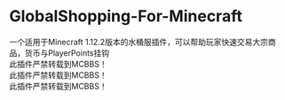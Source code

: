 # GlobalShopping-For-Minecraft  
一个适用于Minecraft 1.12.2版本的水桶服插件，可以帮助玩家快速交易大宗商品，货币与PlayerPoints挂钩  
此插件严禁转载到MCBBS！  
此插件严禁转载到MCBBS！  
此插件严禁转载到MCBBS！  
